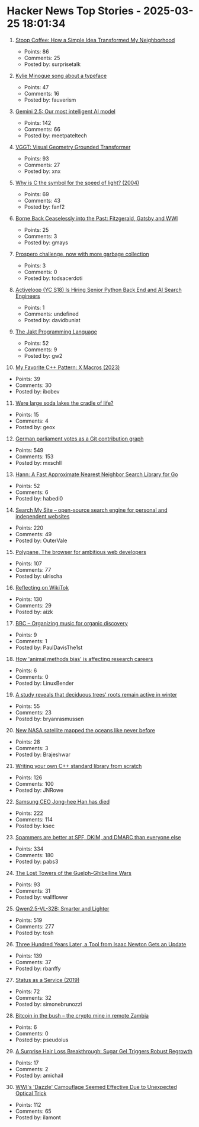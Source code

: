 # Hacker News Top Stories - 2025-03-25 18:01:34

1. [Stoop Coffee: How a Simple Idea Transformed My Neighborhood](https://supernuclear.substack.com/p/stoop-coffee-how-a-simple-idea-transformed)
   - Points: 86
   - Comments: 25
   - Posted by: surprisetalk

2. [Kylie Minogue song about a typeface](https://abcdinamo.com/news/german-bold-italic)
   - Points: 47
   - Comments: 16
   - Posted by: fauverism

3. [Gemini 2.5: Our most intelligent AI model](https://blog.google/technology/google-deepmind/gemini-model-thinking-updates-march-2025/)
   - Points: 142
   - Comments: 66
   - Posted by: meetpateltech

4. [VGGT: Visual Geometry Grounded Transformer](https://github.com/facebookresearch/vggt)
   - Points: 93
   - Comments: 27
   - Posted by: xnx

5. [Why is C the symbol for the speed of light? (2004)](https://math.ucr.edu/home/baez/physics/Relativity/SpeedOfLight/c.html)
   - Points: 69
   - Comments: 43
   - Posted by: fanf2

6. [Borne Back Ceaselessly into the Past: Fitzgerald, Gatsby and WWI](https://www.theworldwar.org/learn/about-wwi/borne-back-ceaselessly-past-fitzgerald-gatsby-and-wwi)
   - Points: 25
   - Comments: 3
   - Posted by: gmays

7. [Prospero challenge, now with more garbage collection](https://bernsteinbear.com/blog/prospero/)
   - Points: 3
   - Comments: 0
   - Posted by: todsacerdoti

8. [Activeloop (YC S18) Is Hiring Senior Python Back End and AI Search Engineers](https://careers.activeloop.ai/)
   - Points: 1
   - Comments: undefined
   - Posted by: davidbuniat

9. [The Jakt Programming Language](https://github.com/SerenityOS/jakt)
   - Points: 52
   - Comments: 9
   - Posted by: gw2

10. [My Favorite C++ Pattern: X Macros (2023)](https://danilafe.com/blog/chapel_x_macros/)
   - Points: 39
   - Comments: 30
   - Posted by: ibobev

11. [Were large soda lakes the cradle of life?](https://ethz.ch/en/news-and-events/eth-news/news/2025/03/were-large-soda-lakes-the-cradle-of-life.html)
   - Points: 15
   - Comments: 4
   - Posted by: geox

12. [German parliament votes as a Git contribution graph](https://abstimmung.eu/git/2024)
   - Points: 549
   - Comments: 153
   - Posted by: mxschll

13. [Hann: A Fast Approximate Nearest Neighbor Search Library for Go](https://github.com/habedi/hann)
   - Points: 52
   - Comments: 6
   - Posted by: habedi0

14. [Search My Site – open-source search engine for personal and independent websites](https://searchmysite.net)
   - Points: 220
   - Comments: 49
   - Posted by: OuterVale

15. [Polypane, The browser for ambitious web developers](https://polypane.app/)
   - Points: 107
   - Comments: 77
   - Posted by: ulrischa

16. [Reflecting on WikiTok](https://www.aizk.sh/posts/reflecting-on-wikitok)
   - Points: 130
   - Comments: 29
   - Posted by: aizk

17. [BBC – Organizing music for organic discovery](https://www.bbc.co.uk/rd/articles/2025-03-orbit-music-discovery-organise-analysis/)
   - Points: 9
   - Comments: 1
   - Posted by: PaulDavisThe1st

18. [How 'animal methods bias' is affecting research careers](https://www.nature.com/articles/d41586-025-00593-3)
   - Points: 6
   - Comments: 0
   - Posted by: LinuxBender

19. [A study reveals that deciduous trees' roots remain active in winter](https://www.creaf.cat/en/articules/deciduous-trees-roots-remain-active-winter)
   - Points: 55
   - Comments: 23
   - Posted by: bryanrasmussen

20. [New NASA satellite mapped the oceans like never before](https://www.zmescience.com/science/oceanography/new-nasa-satellite-mapped-the-oceans-like-never-before/)
   - Points: 28
   - Comments: 3
   - Posted by: Brajeshwar

21. [Writing your own C++ standard library from scratch](https://nibblestew.blogspot.com/2025/03/writing-your-own-c-standard-library.html)
   - Points: 126
   - Comments: 100
   - Posted by: JNRowe

22. [Samsung CEO Jong-hee Han has died](https://www.engadget.com/big-tech/samsung-ceo-jong-hee-han-has-died-120029286.html)
   - Points: 222
   - Comments: 114
   - Posted by: ksec

23. [Spammers are better at SPF, DKIM, and DMARC than everyone else](https://toad.social/@grumpybozo/114213600922816869)
   - Points: 334
   - Comments: 180
   - Posted by: pabs3

24. [The Lost Towers of the Guelph-Ghibelline Wars](https://www.exurbe.com/the-lost-towers-of-the-guelph-ghibelline-wars/)
   - Points: 93
   - Comments: 31
   - Posted by: wallflower

25. [Qwen2.5-VL-32B: Smarter and Lighter](https://qwenlm.github.io/blog/qwen2.5-vl-32b/)
   - Points: 519
   - Comments: 277
   - Posted by: tosh

26. [Three Hundred Years Later, a Tool from Isaac Newton Gets an Update](https://www.quantamagazine.org/three-hundred-years-later-a-tool-from-isaac-newton-gets-an-update-20250324/)
   - Points: 139
   - Comments: 37
   - Posted by: rbanffy

27. [Status as a Service (2019)](https://www.eugenewei.com/blog/2019/2/19/status-as-a-service)
   - Points: 72
   - Comments: 32
   - Posted by: simonebrunozzi

28. [Bitcoin in the bush – the crypto mine in remote Zambia](https://www.bbc.com/news/articles/cly4xe373p4o)
   - Points: 6
   - Comments: 0
   - Posted by: pseudolus

29. [A Surprise Hair Loss Breakthrough: Sugar Gel Triggers Robust Regrowth](https://www.sciencealert.com/a-surprise-hair-loss-breakthrough-sugar-gel-triggers-robust-regrowth)
   - Points: 17
   - Comments: 2
   - Posted by: amichail

30. [WWI's 'Dazzle' Camouflage Seemed Effective Due to Unexpected Optical Trick](https://gizmodo.com/wwis-famous-dazzle-camouflage-seemed-effective-due-to-unexpected-optical-trick-study-finds-2000577568)
   - Points: 112
   - Comments: 65
   - Posted by: ilamont

